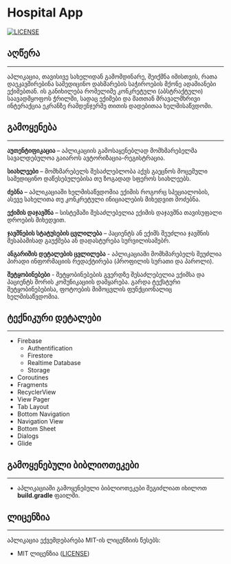 # Hospital App

[![LICENSE](https://img.shields.io/badge/License-MIT-green.svg)](https://github.com/LukaParchukidze/android-tbc-bootcamp#License "Project's LICENSE section")

## აღწერა
---
აპლიკაცია, თავისივე სახელიდან გამომდინარე, შეიქმნა იმისთვის, რათა დაეკავშირებინა სამედიცინო დახმარების საჭიროების მქონე ადამიანები ექიმებთან. ის განიხილება რომელიმე კონკრეტული (აბსტრაქტული) საავადმყოფოს ჭრილში, სადაც ექიმები და მათთან მრავალმხრივი ინტერაქცია ეკრანზე რამდენჯერმე თითის დადებითაა ხელმისაწვდომი. 


## გამოყენება
---
**აუთენტიფიკაცია** – აპლიკაციის გამოსაყენებლად მომხმარებელმა სავალდებულოა გაიაროს ავტორიზაცია-რეგისტრაცია.

**სიახლეები** – მომხმარებელს შესაძლებლობა აქვს გაეცნოს მოცემული სამედიცინო დაწესებულებისა თუ ზოგადად სფეროს სიახლეებს.

**ძებნა** – აპლიკაციაში ხელმისაწვდომია ექიმის როგორც სპეციალობის, ასევე სახელითა თუ კონკრეტული ინიციალების მიხედვით მოძებნა.

**ექიმის დაჯავშნა** – სისტემაში შესაძლებელია ექიმის დაჯავშნა თავისუფალი დროების მიხედვით.

**ჯავშნების სტატუსების ცვლილება** – პაციენტს ან ექიმს შეუძლია ჯავშნის შესაბამისად გაუქმება ან დადასტურება სურვილისამებრ.


**ანგარიშის დეტალების ცვლილება** - აპლიკაციაში მომხმარებელს შეუძლია პირადი ინფორმაციის რედაქტირება (პროფილის სურათი და პაროლი).


**შეტყობინებები** - შეტყობინებების გვერდზე შესაძლებელია ექიმსა და პაციენტს შორის კომუნიკაციის დამყარება. გარდა ტექსტური შეტყობინებებისა, ფოტოების მიმოცვლის ფუნქციონალიც ხელმისაწვდომია.


## ტექნიკური დეტალები
---
* Firebase
    * Authentification
    * Firestore
    * Realtime Database
    * Storage
* Coroutines
* Fragments
* RecyclerView
* View Pager
* Tab Layout
* Bottom Navigation
* Navigation View
* Bottom Sheet
* Dialogs
* Glide


## გამოყენებული ბიბლიოთეკები
---
* აპლიკაციაში გამოყენებული ბიბლიოთეკები შეგიძლიათ იხილოთ **build.gradle** ფაილში.

## ლიცენზია
---
აპლიკაცია ექვემდებარება MIT-ის ლიცენზიის წესებს:

* MIT ლიცენზია ([LICENSE](https://github.com/LukaParchukidze/hospital-app/blob/master/LICENSE "Copy of the MIT license"))
